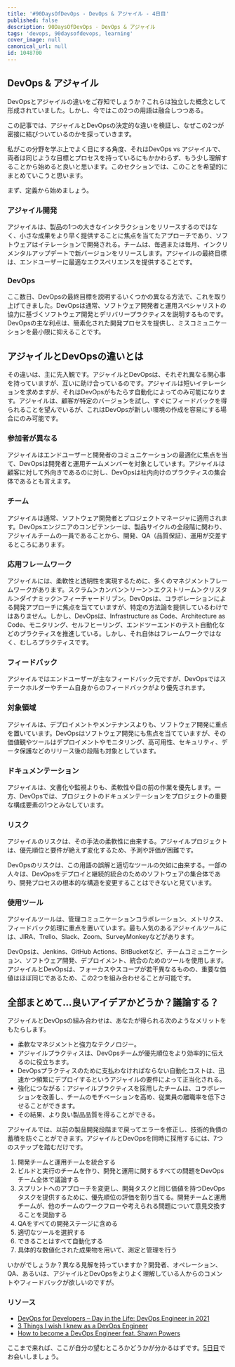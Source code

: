 ```yaml
---
title: '#90DaysOfDevOps - DevOps & アジャイル - 4日目'
published: false
description: 90DaysOfDevOps - DevOps & アジャイル
tags: 'devops, 90daysofdevops, learning'
cover_image: null
canonical_url: null
id: 1048700
---
```


## DevOps & アジャイル

DevOpsとアジャイルの違いをご存知でしょうか？これらは独立した概念として形成されていました。しかし、今ではこの2つの用語は融合しつつある。

この記事では、アジャイルとDevOpsの決定的な違いを検証し、なぜこの2つが密接に結びついているのかを探っていきます。

私がこの分野を学ぶ上でよく目にする角度、それはDevOps vs アジャイルで、両者は同じような目標とプロセスを持っているにもかかわらず、もう少し理解することから始めると良いと思います。このセクションでは、このことを希望的にまとめていこうと思います。

まず、定義から始めましょう。


### アジャイル開発

アジャイルは、製品の1つの大きなインタラクションをリリースするのではなく、小さな成果をより早く提供することに焦点を当てたアプローチであり、ソフトウェアはイテレーションで開発される。チームは、毎週または毎月、インクリメンタルアップデートで新バージョンをリリースします。アジャイルの最終目標は、エンドユーザーに最適なエクスペリエンスを提供することです。

### DevOps

ここ数日、DevOpsの最終目標を説明するいくつかの異なる方法で、これを取り上げてきました。DevOpsは通常、ソフトウェア開発者と運用スペシャリストの協力に基づくソフトウェア開発とデリバリープラクティスを説明するものです。DevOpsの主な利点は、簡素化された開発プロセスを提供し、ミスコミュニケーションを最小限に抑えることです。

## アジャイルとDevOpsの違いとは

その違いは、主に先入観です。アジャイルとDevOpsは、それぞれ異なる関心事を持っていますが、互いに助け合っているのです。アジャイルは短いイテレーションを求めますが、それはDevOpsがもたらす自動化によってのみ可能になります。アジャイルは、顧客が特定のバージョンを試し、すぐにフィードバックを得られることを望んでいるが、これはDevOpsが新しい環境の作成を容易にする場合にのみ可能です。

### 参加者が異なる

アジャイルはエンドユーザーと開発者のコミュニケーションの最適化に焦点を当て、DevOpsは開発者と運用チームメンバーを対象としています。アジャイルは顧客に対して外向きであるのに対し、DevOpsは社内向けのプラクティスの集合体であるとも言えます。

### チーム

アジャイルは通常、ソフトウェア開発者とプロジェクトマネージャに適用されます。DevOpsエンジニアのコンピテンシーは、製品サイクルの全段階に関わり、アジャイルチームの一員であることから、開発、QA（品質保証）、運用が交差するところにあります。

### 応用フレームワーク

アジャイルには、柔軟性と透明性を実現するために、多くのマネジメントフレームワークがあります。スクラム＞カンバン＞リーン＞エクストリーム＞クリスタル＞ダイナミック＞フィーチャードリブン。DevOpsは、コラボレーションによる開発アプローチに焦点を当てていますが、特定の方法論を提供しているわけではありません。しかし、DevOpsは、Infrastructure as Code、Architecture as Code、モニタリング、セルフヒーリング、エンドツーエンドのテスト自動化などのプラクティスを推進している。しかし、それ自体はフレームワークではなく、むしろプラクティスです。

### フィードバック

アジャイルではエンドユーザーが主なフィードバック元ですが、DevOpsではステークホルダーやチーム自身からのフィードバックがより優先されます。

### 対象領域

アジャイルは、デプロイメントやメンテナンスよりも、ソフトウェア開発に重点を置いています。DevOpsはソフトウェア開発にも焦点を当てていますが、その価値観やツールはデプロイメントやモニタリング、高可用性、セキュリティ、データ保護などのリリース後の段階も対象としています。

### ドキュメンテーション

アジャイルは、文書化や監視よりも、柔軟性や目の前の作業を優先します。一方、DevOpsでは、プロジェクトのドキュメンテーションをプロジェクトの重要な構成要素の1つとみなしています。

### リスク

アジャイルのリスクは、その手法の柔軟性に由来する。アジャイルプロジェクトは、優先順位と要件が絶えず変化するため、予測や評価が困難です。

DevOpsのリスクは、この用語の誤解と適切なツールの欠如に由来する。一部の人々は、DevOpsをデプロイと継続的統合のためのソフトウェアの集合体であり、開発プロセスの根本的な構造を変更することはできないと見ています。

### 使用ツール

アジャイルツールは、管理コミュニケーションコラボレーション、メトリクス、フィードバック処理に重点を置いています。最も人気のあるアジャイルツールには、JIRA、Trello、Slack、Zoom、SurveyMonkeyなどがあります。

DevOpsは、Jenkins、GitHub Actions、BitBucketなど、チームコミュニケーション、ソフトウェア開発、デプロイメント、統合のためのツールを使用します。アジャイルとDevOpsは、フォーカスやスコープが若干異なるものの、重要な価値はほぼ同じであるため、この2つを組み合わせることが可能です。

## 全部まとめて...良いアイデアかどうか？議論する？

アジャイルとDevOpsの組み合わせは、あなたが得られる次のようなメリットをもたらします。

- 柔軟なマネジメントと強力なテクノロジー。
- アジャイルプラクティスは、DevOpsチームが優先順位をより効率的に伝えるのに役立ちます。
- DevOpsプラクティスのために支払わなければならない自動化コストは、迅速かつ頻繁にデプロイするというアジャイルの要件によって正当化される。
- 強化につながる：アジャイルプラクティスを採用したチームは、コラボレーションを改善し、チームのモチベーションを高め、従業員の離職率を低下させることができます。
- その結果、より良い製品品質を得ることができる。

アジャイルでは、以前の製品開発段階まで戻ってエラーを修正し、技術的負債の蓄積を防ぐことができます。アジャイルとDevOpsを同時に採用するには、7つのステップを踏むだけです。

1. 開発チームと運用チームを統合する
2. ビルドと実行のチームを作り、開発と運用に関するすべての問題をDevOpsチーム全体で議論する
3. スプリントへのアプローチを変更し、開発タスクと同じ価値を持つDevOpsタスクを提供するために、優先順位の評価を割り当てる。開発チームと運用チームが、他のチームのワークフローや考えられる問題について意見交換することを奨励する
4. QAをすべての開発ステージに含める
5. 適切なツールを選択する
6. できることはすべて自動化する
7. 具体的な数値化された成果物を用いて、測定と管理を行う

いかがでしょうか？異なる見解を持っていますか？開発者、オペレーション、QA、あるいは、アジャイルとDevOpsをよりよく理解している人からのコメントやフィードバックが欲しいのですが。

### リソース

-   [DevOps for Developers – Day in the Life: DevOps Engineer in 2021](https://www.youtube.com/watch?v=2JymM0YoqGA)
-   [3 Things I wish I knew as a DevOps Engineer](https://www.youtube.com/watch?v=udRNM7YRdY4)
-   [How to become a DevOps Engineer feat. Shawn Powers](https://www.youtube.com/watch?v=kDQMjAQNvY4)

ここまで来れば、ここが自分の望むところかどうかが分かるはずです。[5日目](day05.md)でお会いしましょう。
